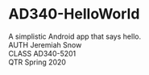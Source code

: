 # AD340-HelloWorld
A simplistic Android app that says hello.  
AUTH Jeremiah Snow  
CLASS AD340-5201  
QTR Spring 2020  
